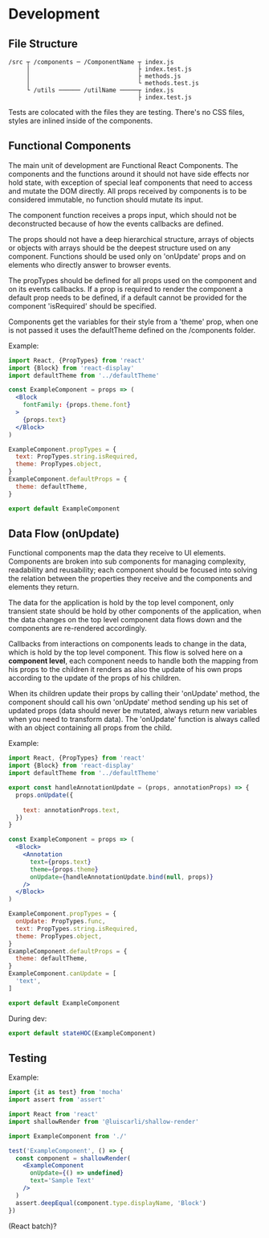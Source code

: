 # Development

## File Structure

```
/src ┬ /components ─ /ComponentName ┬ index.js
     │                              ├ index.test.js
     │                              ├ methods.js
     │                              └ methods.test.js
     └ /utils ────── /utilName ─────┬ index.js
                                    ├ index.test.js    
```

Tests are colocated with the files they are testing. There's no CSS files, styles are inlined inside of the components.

## Functional Components

The main unit of development are Functional React Components. The components and the functions around it should not have side effects nor hold state, with exception of special leaf components that need to access and mutate the DOM directly. All props received by components is to be considered immutable, no function should mutate its input.

The component function receives a props input, which should not be deconstructed because of how the events callbacks are defined.

The props should not have a deep hierarchical structure, arrays of objects or objects with arrays should be the deepest structure used on any component. Functions should be used only on 'onUpdate' props and on elements who directly answer to browser events.

The propTypes should be defined for all props used on the component and on its events callbacks. If a prop is required to render the component a default prop needs to be defined, if a default cannot be provided for the component 'isRequired' should be specified.

Components get the variables for their style from a 'theme' prop, when one is not passed it uses the defaultTheme defined on the /components folder.

Example:
```jsx
import React, {PropTypes} from 'react'
import {Block} from 'react-display'
import defaultTheme from '../defaultTheme'

const ExampleComponent = props => (
  <Block
    fontFamily: {props.theme.font}
  >
    {props.text}
  </Block>
)

ExampleComponent.propTypes = {
  text: PropTypes.string.isRequired,
  theme: PropTypes.object,
}
ExampleComponent.defaultProps = {
  theme: defaultTheme,
}

export default ExampleComponent
```

## Data Flow (onUpdate)

Functional components map the data they receive to UI elements. Components are broken into sub components for managing complexity, readability and reusability; each component should be focused into solving the relation between the properties they receive and the components and elements they return.

The data for the application is hold by the top level component, only transient state should be hold by other components of the application, when the data changes on the top level component data flows down and the components are re-rendered accordingly.

Callbacks from interactions on components leads to change in the data, which is hold by the top level component. This flow is solved here on a **component level**, each component needs to handle both the mapping from his props to the children it renders as also the update of his own props according to the update of the props of his children.

When its children update their props by calling their 'onUpdate' method, the component should call his own 'onUpdate' method sending up his set of updated props (data should never be mutated, always return new variables when you need to transform data). The 'onUpdate' function is always called with an object containing all props from the child.

Example:
```jsx
import React, {PropTypes} from 'react'
import {Block} from 'react-display'
import defaultTheme from '../defaultTheme'

export const handleAnnotationUpdate = (props, annotationProps) => {
  props.onUpdate({
     
    text: annotationProps.text,
  })
}

const ExampleComponent = props => (
  <Block>
    <Annotation
      text={props.text}
      theme={props.theme}
      onUpdate={handleAnnotationUpdate.bind(null, props)}
    />
  </Block>
)

ExampleComponent.propTypes = {
  onUpdate: PropTypes.func,
  text: PropTypes.string.isRequired,
  theme: PropTypes.object,
}
ExampleComponent.defaultProps = {
  theme: defaultTheme,
}
ExampleComponent.canUpdate = [
  'text',
]

export default ExampleComponent
```

During dev:
```jsx
export default stateHOC(ExampleComponent)
```

## Testing

Example:
```jsx
import {it as test} from 'mocha'
import assert from 'assert'

import React from 'react'
import shallowRender from '@luiscarli/shallow-render'

import ExampleComponent from './'

test('ExampleComponent', () => {
  const component = shallowRender(
    <ExampleComponent
      onUpdate={() => undefined}
      text='Sample Text'
    />
  )
  assert.deepEqual(component.type.displayName, 'Block')
})
```

(React batch)?
